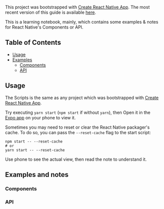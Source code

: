 This project was bootstrapped with [Create React Native App](https://github.com/react-community/create-react-native-app). The most recent version of this guide is available [here](https://github.com/react-community/create-react-native-app/blob/master/react-native-scripts/template/README.md).

This is a learning notebook, mainly, which contains some examples & notes for React Native's Components or API.

## Table of Contents

* [Usage](#useage)
* [Examples](#examples-and-notes)
  * [Components](#components)
  * [API](#api)

## Usage

The Scripts is the same as any project which was bootstrapped with [Create React Native App](https://github.com/react-community/create-react-native-app).

Try executing `yarn start` (`npm start` if without `yarn`), then Open it in the [Expo app](https://expo.io) on your phone to view it.

Sometimes you may need to reset or clear the React Native packager's cache. To do so, you can pass the `--reset-cache` flag to the start script:

```
npm start -- --reset-cache
# or
yarn start -- --reset-cache
```

Use phone to see the actual view, then read the note to understand it.

## Examples and notes

### Components

### API
